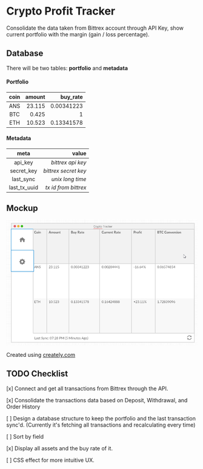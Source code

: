 # Crypto Profit Tracker

Consolidate the data taken from Bittrex account through API Key, show current portfolio with the margin (gain / loss percentage).

## Database

There will be two tables: **portfolio** and **metadata**

#### Portfolio
| coin | amount | buy_rate |
| :--: | -----: | -------: |
| ANS | 23.115 | 0.00341223 |
| BTC | 0.425 | 1 |
| ETH | 10.523 | 0.13341578 |

#### Metadata
| meta | value |
| :--: | -----: |
| api_key | *bittrex api key* |
| secret_key | *bittrex secret key* |
| last_sync | *unix long time* |
| last_tx_uuid | *tx id from bittrex* |

## Mockup

![Crypto Tracker Mock](images/mock.png)

Created using [creately.com](https://creately.com/)

## TODO Checklist

[x] Connect and get all transactions from Bittrex through the API.

[x] Consolidate the transactions data based on Deposit, Withdrawal, and Order History

[ ] Design a database structure to keep the portfolio and the last transaction sync'd. (Currently it's fetching all transactions and recalculating every time)

[ ] Sort by field

[x] Display all assets and the buy rate of it.

[ ] CSS effect for more intuitive UX.
